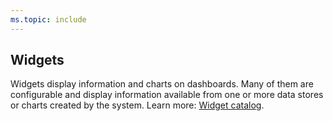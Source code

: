 ```yaml
---
ms.topic: include
---
```


## Widgets  
Widgets display information and charts on dashboards. Many of them are configurable and display information available from one or more data stores or charts created by the system. Learn more: [Widget catalog](/vsts/report/dashboards/widget-catalog).